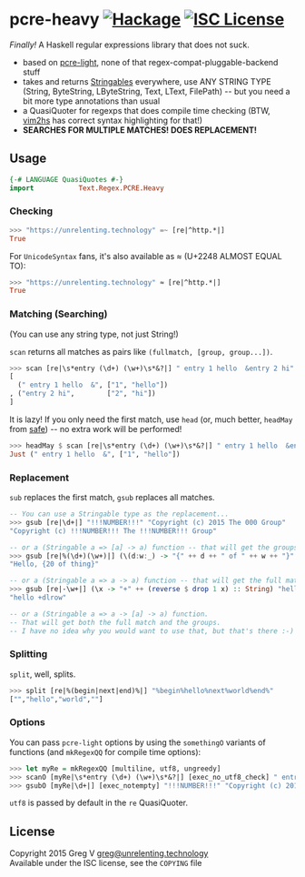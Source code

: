 # pcre-heavy [![Hackage](https://img.shields.io/hackage/v/pcre-heavy.svg?style=flat)](https://hackage.haskell.org/package/pcre-heavy) [![ISC License](https://img.shields.io/badge/license-ISC-red.svg?style=flat)](https://tldrlegal.com/license/-isc-license)

*Finally!* A Haskell regular expressions library that does not suck.

- based on [pcre-light], none of that regex-compat-pluggable-backend stuff
- takes and returns [Stringables] everywhere, use ANY STRING TYPE (String, ByteString, LByteString, Text, LText, FilePath) -- but you need a bit more type annotations than usual
- a QuasiQuoter for regexps that does compile time checking (BTW, [vim2hs] has correct syntax highlighting for that!)
- **SEARCHES FOR MULTIPLE MATCHES! DOES REPLACEMENT!**

[pcre-light]: https://hackage.haskell.org/package/pcre-light
[Stringables]: https://hackage.haskell.org/package/stringable
[vim2hs]: https://github.com/dag/vim2hs#quasi-quoting

## Usage

```haskell
{-# LANGUAGE QuasiQuotes #-}
import           Text.Regex.PCRE.Heavy
```

### Checking

```haskell
>>> "https://unrelenting.technology" =~ [re|^http.*|]
True
```

For `UnicodeSyntax` fans, it's also available as ≈ (U+2248 ALMOST EQUAL TO):

```haskell
>>> "https://unrelenting.technology" ≈ [re|^http.*|]
True
```

### Matching (Searching)

(You can use any string type, not just String!)

`scan` returns all matches as pairs like `(fullmatch, [group, group...])`.

```haskell
>>> scan [re|\s*entry (\d+) (\w+)\s*&?|] " entry 1 hello  &entry 2 hi" :: [(String, [String])]
[
  (" entry 1 hello  &", ["1", "hello"])
, ("entry 2 hi",        ["2", "hi"])
]
```

It is lazy!
If you only need the first match, use `head` (or, much better, `headMay` from [safe]) -- no extra work will be performed!

```haskell
>>> headMay $ scan [re|\s*entry (\d+) (\w+)\s*&?|] " entry 1 hello  &entry 2 hi"
Just (" entry 1 hello  &", ["1", "hello"])
```

[safe]: https://hackage.haskell.org/package/safe

### Replacement

`sub` replaces the first match, `gsub` replaces all matches.

```haskell
-- You can use a Stringable type as the replacement...
>>> gsub [re|\d+|] "!!!NUMBER!!!" "Copyright (c) 2015 The 000 Group"
"Copyright (c) !!!NUMBER!!! The !!!NUMBER!!! Group"

-- or a (Stringable a => [a] -> a) function -- that will get the groups...
>>> gsub [re|%(\d+)(\w+)|] (\(d:w:_) -> "{" ++ d ++ " of " ++ w ++ "}" :: String) "Hello, %20thing"
"Hello, {20 of thing}"

-- or a (Stringable a => a -> a) function -- that will get the full match...
>>> gsub [re|-\w+|] (\x -> "+" ++ (reverse $ drop 1 x) :: String) "hello -world"
"hello +dlrow"

-- or a (Stringable a => a -> [a] -> a) function.
-- That will get both the full match and the groups.
-- I have no idea why you would want to use that, but that's there :-)
```

### Splitting

`split`, well, splits.

```haskell
>>> split [re|%(begin|next|end)%|] "%begin%hello%next%world%end%"
["","hello","world",""]
```

### Options

You can pass `pcre-light` options by using the `somethingO` variants of functions (and `mkRegexQQ` for compile time options):

```haskell
>>> let myRe = mkRegexQQ [multiline, utf8, ungreedy]
>>> scanO [myRe|\s*entry (\d+) (\w+)\s*&?|] [exec_no_utf8_check] " entry 1 hello  &entry 2 hi" :: [[String]]
>>> gsubO [myRe|\d+|] [exec_notempty] "!!!NUMBER!!!" "Copyright (c) 2015 The 000 Group"
```

`utf8` is passed by default in the `re` QuasiQuoter.

## License

Copyright 2015 Greg V <greg@unrelenting.technology>  
Available under the ISC license, see the `COPYING` file
